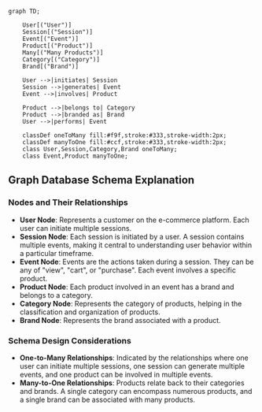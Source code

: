 

```mermaid
graph TD;

    User[("User")]
    Session[("Session")]
    Event[("Event")]
    Product[("Product")]
    Many[("Many Products")]
    Category[("Category")]
    Brand[("Brand")]

    User -->|initiates| Session
    Session -->|generates| Event
    Event -->|involves| Product
    
    Product -->|belongs to| Category
    Product -->|branded as| Brand
    User -->|performs| Event

    classDef oneToMany fill:#f9f,stroke:#333,stroke-width:2px;
    classDef manyToOne fill:#ccf,stroke:#333,stroke-width:2px;
    class User,Session,Category,Brand oneToMany;
    class Event,Product manyToOne;

```

## Graph Database Schema Explanation

### Nodes and Their Relationships

- **User Node**: Represents a customer on the e-commerce platform. Each user can initiate multiple sessions.
- **Session Node**: Each session is initiated by a user. A session contains multiple events, making it central to understanding user behavior within a particular timeframe.
- **Event Node**: Events are the actions taken during a session. They can be any of "view", "cart", or "purchase". Each event involves a specific product.
- **Product Node**: Each product involved in an event has a brand and belongs to a category.
- **Category Node**: Represents the category of products, helping in the classification and organization of products.
- **Brand Node**: Represents the brand associated with a product.

### Schema Design Considerations

- **One-to-Many Relationships**: Indicated by the relationships where one user can initiate multiple sessions, one session can generate multiple events, and one product can be involved in multiple events.
- **Many-to-One Relationships**: Products relate back to their categories and brands. A single category can encompass numerous products, and a single brand can be associated with many products.



